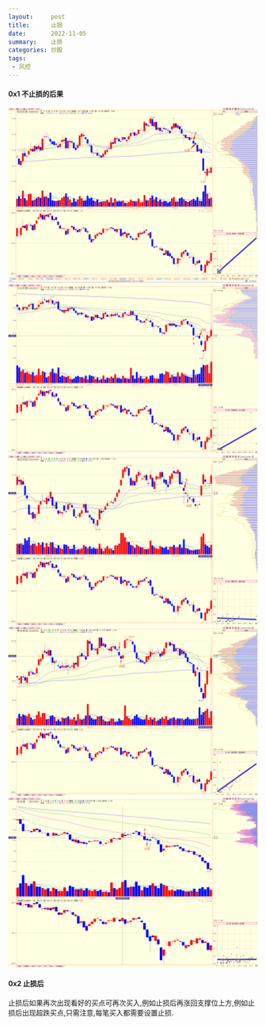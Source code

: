 ```yaml
---
layout:     post
title:      止损
date:       2022-11-05
summary:    止损
categories: 炒股
tags:
 - 风控
---
```


#### 0x1 不止损的后果

<img src="https://raw.githubusercontent.com/3xp10it/pic/master/zhishun1.jpg" data-action="zoom">

<img src="https://raw.githubusercontent.com/3xp10it/pic/master/zhishun2.jpg" data-action="zoom">

<img src="https://raw.githubusercontent.com/3xp10it/pic/master/zhishun3.jpg" data-action="zoom">

<img src="https://raw.githubusercontent.com/3xp10it/pic/master/zhishun4.jpg" data-action="zoom">

<img src="https://raw.githubusercontent.com/3xp10it/pic/master/zhishun5.jpg" data-action="zoom">

#### 0x2 止损后

止损后如果再次出现看好的买点可再次买入,例如止损后再涨回支撑位上方,例如止损后出现超跌买点,只需注意,每笔买入都需要设置止损.
